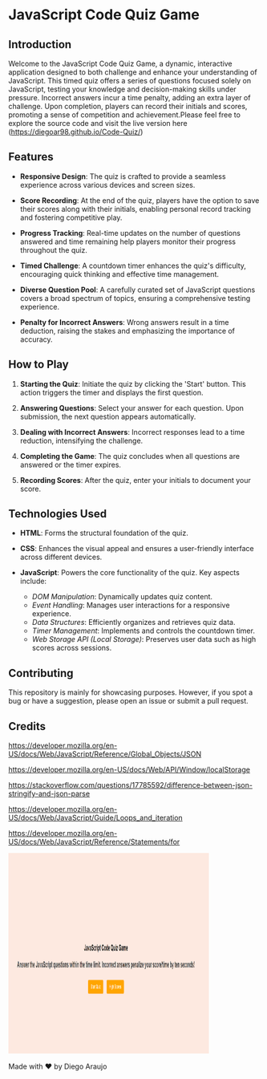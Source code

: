 # JavaScript Code Quiz Game

## Introduction

Welcome to the JavaScript Code Quiz Game, a dynamic, interactive application designed to both challenge and enhance your understanding of JavaScript. This timed quiz offers a series of questions focused solely on JavaScript, testing your knowledge and decision-making skills under pressure. Incorrect answers incur a time penalty, adding an extra layer of challenge. Upon completion, players can record their initials and scores, promoting a sense of competition and achievement.Please feel free to explore the source code and visit the live version here (https://diegoar98.github.io/Code-Quiz/)

## Features

- **Responsive Design**: The quiz is crafted to provide a seamless experience across various devices and screen sizes.

- **Score Recording**: At the end of the quiz, players have the option to save their scores along with their initials, enabling personal record tracking and fostering competitive play.

- **Progress Tracking**: Real-time updates on the number of questions answered and time remaining help players monitor their progress throughout the quiz.

- **Timed Challenge**: A countdown timer enhances the quiz's difficulty, encouraging quick thinking and effective time management.

- **Diverse Question Pool**: A carefully curated set of JavaScript questions covers a broad spectrum of topics, ensuring a comprehensive testing experience.

- **Penalty for Incorrect Answers**: Wrong answers result in a time deduction, raising the stakes and emphasizing the importance of accuracy.

## How to Play

1. **Starting the Quiz**: Initiate the quiz by clicking the 'Start' button. This action triggers the timer and displays the first question.

2. **Answering Questions**: Select your answer for each question. Upon submission, the next question appears automatically.

3. **Dealing with Incorrect Answers**: Incorrect responses lead to a time reduction, intensifying the challenge.

4. **Completing the Game**: The quiz concludes when all questions are answered or the timer expires.

5. **Recording Scores**: After the quiz, enter your initials to document your score.

## Technologies Used

- **HTML**: Forms the structural foundation of the quiz.

- **CSS**: Enhances the visual appeal and ensures a user-friendly interface across different devices.

- **JavaScript**: Powers the core functionality of the quiz. Key aspects include:
    - *DOM Manipulation*: Dynamically updates quiz content.
    - *Event Handling*: Manages user interactions for a responsive experience.
    - *Data Structures*: Efficiently organizes and retrieves quiz data.
    - *Timer Management*: Implements and controls the countdown timer.
    - *Web Storage API (Local Storage)*: Preserves user data such as high scores across sessions.

## Contributing

This repository is mainly for showcasing purposes. However, if you spot a bug or have a suggestion, please open an issue or submit a pull request.

## Credits

https://developer.mozilla.org/en-US/docs/Web/JavaScript/Reference/Global_Objects/JSON

https://developer.mozilla.org/en-US/docs/Web/API/Window/localStorage

https://stackoverflow.com/questions/17785592/difference-between-json-stringify-and-json-parse

https://developer.mozilla.org/en-US/docs/Web/JavaScript/Guide/Loops_and_iteration

https://developer.mozilla.org/en-US/docs/Web/JavaScript/Reference/Statements/for

<img src="./assets/Screenshot 2023-11-11 082245.png" width="400" height="400" alt="code-quiz-challenge.png">

Made with :heart: by Diego Araujo

